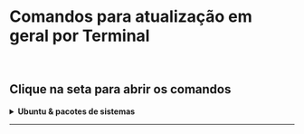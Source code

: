 # Comandos para atualização em geral por Terminal

<br
/>

## Clique na seta para abrir os comandos

<details
>
  <summary
  ><strong
  >
    Ubuntu & pacotes de sistemas</strong></summary>

  <br
  />

## Atualizar os pacotes do sistema

  > <p
  > >sudo apt-get update && sudo apt-get dist-upgrade</p>

  <br
  />

## Baixar e Atualizar os pacotes do sistema

  > <p
  > >sudo apt update && sudo apt full-upgrade --install-recommends</p>

  <br
  />

## Comando abaixo vai reinicializar sua máquina
  
  > <p
  > >sudo reboot</p>

  <br
  />

## Comando abaixo vai instalar na sua máquina o update-manager-core
  
  > <p
  > >sudo apt-get install update-manager-core</p>

  <br
  />

## Comando abaixo vai editar o arquivo /etc/update-manager/release-upgrades

<h4
>Faça uma cópia de segurança antes</h4>
  
  > <p
  > >sudo apt-get install update-manager-core</p>

  <br
  />

## Visualize o arquivo /etc/update-manager/release-upgrades, antes de editá-lo
  
  > <p
  > >cat /etc/update-manager/release-upgrades</p>

    Se aparecer [Prompt=never] na ultima linha quer dizer que ele nunca vai atualizar sozinho, se quiser que atualize utilize o comando abaixo.

  <br
  />
  
## Comando abaixo vai atualizar seu prompt

<h5
>Normal</h5>
  
  > <p
  > >sudo sed -i 's/Prompt=normal/Prompt=lts/g' /etc/update-manager/release-upgrades</p>

  <br
  />

<h5
>Never</h5>
  
  > <p
  > >sudo sed -i 's/Prompt=normal/Prompt=lts/g' /etc/update-manager/release-upgrades</p>

  <br
  />

## Iniciar o processo de atualização
  
  > <p
  > >sudo do-release-upgrade -d</p>

  <br
  />

## Reconfigurar para ABNT2 o Teclado Americano 104 teclas
  
  > <p
  > >setxkbmap -model abnt2 -layout br</p>

  <br
  />
  
## Reconfigurar o bash para o teclado
  
  > <p
  > >
  
  setxkbmap -model pc104 -layout us_intl
  
  </p>

  <br
  />
  
## Verificar a versão do Ubuntu
  
  > <p
  > >
  
  lsb_release -a</p>

  <br
  />

</details>

<hr
/>

<br
/>
